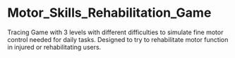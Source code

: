 # Motor_Skills_Rehabilitation_Game
Tracing Game with 3 levels with different difficulties to simulate fine motor control needed for daily tasks. Designed to try to rehabilitate motor function in injured or rehabilitating users.
